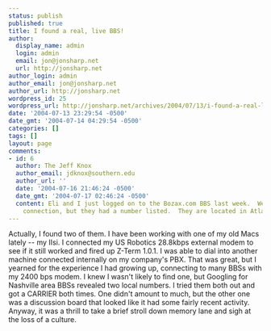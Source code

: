 ```yaml
---
status: publish
published: true
title: I found a real, live BBS!
author:
  display_name: admin
  login: admin
  email: jon@jonsharp.net
  url: http://jonsharp.net
author_login: admin
author_email: jon@jonsharp.net
author_url: http://jonsharp.net
wordpress_id: 25
wordpress_url: http://jonsharp.net/archives/2004/07/13/i-found-a-real-live-bbs/
date: '2004-07-13 23:29:54 -0500'
date_gmt: '2004-07-14 04:29:54 -0500'
categories: []
tags: []
layout: page
comments:
- id: 6
  author: The Jeff Knox
  author_email: jdknox@southern.edu
  author_url: ''
  date: '2004-07-16 21:46:24 -0500'
  date_gmt: '2004-07-17 02:46:24 -0500'
  content: Eli and I just logged on to the Bozax.com BBS last week.  We used a cable
    connection, but they had a number listed.  They are located in Atlanta.
---
```

Actually, I found two of them.  I have been working with one of my old Macs lately -- my IIsi.  I connected my US Robotics 28.8kbps external modem to see if it still worked and fired up Z-Term 1.0.1.  I was able to dial into another machine connected internally on my company's PBX.  That was great, but I yearned for the experience I had growing up, connecting to many BBSs with my 2400 bps modem.  I knew I wasn't likely to find one, but Googling for Nashville area BBSs revealed two local numbers.  I tried them both out and got a CARRIER both times.  One didn't amount to much, but the other one was a discussion board that looked like it had some fairly recent activity.  Anyway, it was a thrill to take a brief stroll down memory lane and sigh at the loss of a culture.
